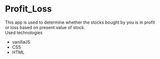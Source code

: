 # Profit_Loss
This app is used to determine whether the stocks bought by you is in profit or loss based on present value of stock.<br>
Used technologies
<ul>
<li>vanillaJS</li>
<li>CSS</li>
<li>HTML</li>
</ul>
